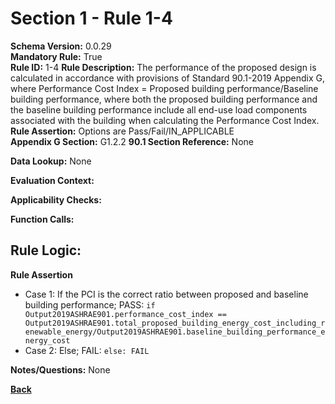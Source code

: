 # Section 1 - Rule 1-4
**Schema Version:** 0.0.29  
**Mandatory Rule:** True  
**Rule ID:** 1-4
**Rule Description:** The performance of the proposed design is calculated in accordance with provisions of Standard 90.1-2019 Appendix G, where Performance Cost Index = Proposed building performance/Baseline building performance, where both  the  proposed  building  performance  and  the  baseline  building  performance include all end-use load components associated with the building when calculating the Performance Cost Index.
**Rule Assertion:** Options are Pass/Fail/IN_APPLICABLE     
**Appendix G Section:** G1.2.2 
**90.1 Section Reference:** None  

**Data Lookup:** None  

**Evaluation Context:** 

**Applicability Checks:** 

**Function Calls:**


## Rule Logic:
**Rule Assertion**
- Case 1: If the PCI is the correct ratio between proposed and baseline building performance; PASS: `if Output2019ASHRAE901.performance_cost_index == Output2019ASHRAE901.total_proposed_building_energy_cost_including_renewable_energy/Output2019ASHRAE901.baseline_building_performance_energy_cost`
- Case 2: Else; FAIL: `else: FAIL`

**Notes/Questions:** None


**[Back](../_toc.md)**